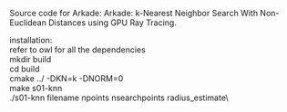 Source code for Arkade: Arkade: k-Nearest Neighbor Search With Non-Euclidean Distances using GPU Ray Tracing.

installation:\
refer to owl for all the dependencies\
mkdir build\
cd build\
cmake ../ -DKN=k -DNORM=0\
make s01-knn\
./s01-knn filename npoints nsearchpoints radius_estimate\
